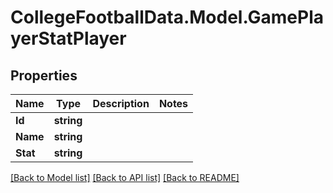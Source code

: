 # CollegeFootballData.Model.GamePlayerStatPlayer

## Properties

Name | Type | Description | Notes
------------ | ------------- | ------------- | -------------
**Id** | **string** |  | 
**Name** | **string** |  | 
**Stat** | **string** |  | 

[[Back to Model list]](../README.md#documentation-for-models) [[Back to API list]](../README.md#documentation-for-api-endpoints) [[Back to README]](../README.md)

